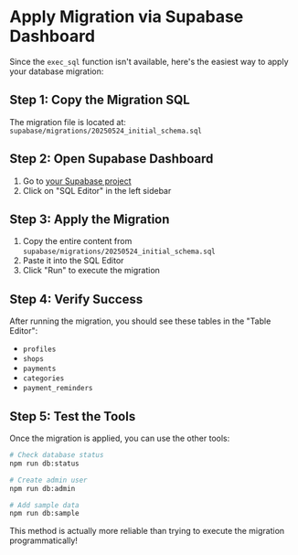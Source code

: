 # Apply Migration via Supabase Dashboard

Since the `exec_sql` function isn't available, here's the easiest way to apply your database migration:

## Step 1: Copy the Migration SQL

The migration file is located at: `supabase/migrations/20250524_initial_schema.sql`

## Step 2: Open Supabase Dashboard

1. Go to [your Supabase project](https://supabase.com/dashboard/project/kqnvnxajcifcmntjxrzg)
2. Click on "SQL Editor" in the left sidebar

## Step 3: Apply the Migration

1. Copy the entire content from `supabase/migrations/20250524_initial_schema.sql`
2. Paste it into the SQL Editor
3. Click "Run" to execute the migration

## Step 4: Verify Success

After running the migration, you should see these tables in the "Table Editor":

- `profiles`
- `shops`
- `payments`
- `categories`
- `payment_reminders`

## Step 5: Test the Tools

Once the migration is applied, you can use the other tools:

```bash
# Check database status
npm run db:status

# Create admin user
npm run db:admin

# Add sample data
npm run db:sample
```

This method is actually more reliable than trying to execute the migration programmatically!
